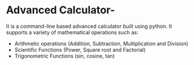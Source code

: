# Advanced Calculator- 
It is a command-line based advanced calculator built using python. It supports a variety of mathematical operations such as:
- Arithmetic operations (Addition, Subtraction, Multiplication and Division)
- Scientific Functions (Power, Square root and Factorial)
- Trigonometric Functions (sin, cosine, tan)
